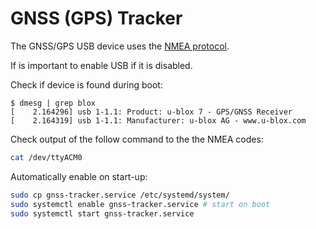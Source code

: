 # GNSS (GPS) Tracker


The GNSS/GPS USB device uses the [NMEA protocol](https://en.wikipedia.org/wiki/NMEA_0183).

If is important to enable USB if it is disabled.

Check if device is found during boot:

```
$ dmesg | grep blox
[    2.164296] usb 1-1.1: Product: u-blox 7 - GPS/GNSS Receiver
[    2.164319] usb 1-1.1: Manufacturer: u-blox AG - www.u-blox.com
```

Check output of the follow command to the the NMEA codes:

```bash
cat /dev/ttyACM0
```

Automatically enable on start-up:

```bash
sudo cp gnss-tracker.service /etc/systemd/system/
sudo systemctl enable gnss-tracker.service # start on boot
sudo systemctl start gnss-tracker.service
```
